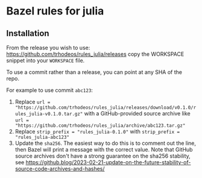 # Bazel rules for julia

## Installation

From the release you wish to use:
<https://github.com/trhodeos/rules_julia/releases>
copy the WORKSPACE snippet into your `WORKSPACE` file.

To use a commit rather than a release, you can point at any SHA of the repo.

For example to use commit `abc123`:

1. Replace `url = "https://github.com/trhodeos/rules_julia/releases/download/v0.1.0/rules_julia-v0.1.0.tar.gz"` with a GitHub-provided source archive like `url = "https://github.com/trhodeos/rules_julia/archive/abc123.tar.gz"`
1. Replace `strip_prefix = "rules_julia-0.1.0"` with `strip_prefix = "rules_julia-abc123"`
1. Update the `sha256`. The easiest way to do this is to comment out the line, then Bazel will
   print a message with the correct value. Note that GitHub source archives don't have a strong
   guarantee on the sha256 stability, see
   <https://github.blog/2023-02-21-update-on-the-future-stability-of-source-code-archives-and-hashes/>

